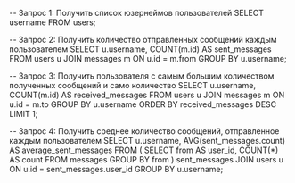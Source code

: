 -- Запрос 1: Получить список юзернеймов пользователей
SELECT username FROM users;

-- Запрос 2: Получить количество отправленных сообщений каждым пользователем
SELECT u.username, COUNT(m.id) AS sent_messages
FROM users u
JOIN messages m ON u.id = m.from
GROUP BY u.username;

-- Запрос 3: Получить пользователя с самым большим количеством полученных сообщений и само количество
SELECT u.username, COUNT(m.id) AS received_messages
FROM users u
JOIN messages m ON u.id = m.to
GROUP BY u.username
ORDER BY received_messages DESC
LIMIT 1;

-- Запрос 4: Получить среднее количество сообщений, отправленное каждым пользователем
SELECT u.username, AVG(sent_messages.count) AS average_sent_messages
FROM (
    SELECT from AS user_id, COUNT(*) AS count
    FROM messages
    GROUP BY from
) sent_messages
JOIN users u ON u.id = sent_messages.user_id
GROUP BY u.username;

